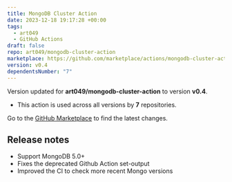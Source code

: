 ```yaml
---
title: MongoDB Cluster Action
date: 2023-12-18 19:17:28 +00:00
tags:
  - art049
  - GitHub Actions
draft: false
repo: art049/mongodb-cluster-action
marketplace: https://github.com/marketplace/actions/mongodb-cluster-action
version: v0.4
dependentsNumber: "7"
---
```



Version updated for **art049/mongodb-cluster-action** to version **v0.4**.
- This action is used across all versions by **7** repositories.

Go to the [GitHub Marketplace](https://github.com/marketplace/actions/mongodb-cluster-action) to find the latest changes.

## Release notes

- Support MongoDB 5.0+
- Fixes the deprecated Github Action set-output
- Improved the CI to check more recent Mongo versions
